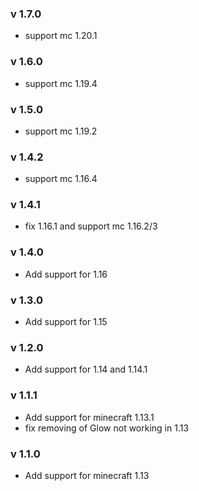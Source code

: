 ### v 1.7.0
- support mc 1.20.1

### v 1.6.0
- support mc 1.19.4

### v 1.5.0
- support mc 1.19.2

### v 1.4.2
- support mc 1.16.4

### v 1.4.1
- fix 1.16.1 and support mc 1.16.2/3

### v 1.4.0
- Add support for 1.16

### v 1.3.0
- Add support for 1.15

### v 1.2.0
- Add support for 1.14 and 1.14.1

### v 1.1.1
- Add support for minecraft 1.13.1
- fix removing of Glow not working in 1.13

### v 1.1.0
- Add support for minecraft 1.13
